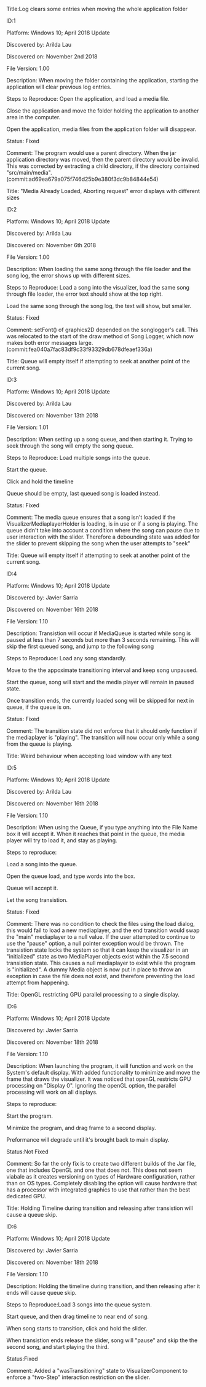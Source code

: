 Title:Log clears some entries when moving the whole application folder

ID:1

Platform: Windows 10; April 2018 Update

Discovered by: Arilda Lau

Discovered on: November 2nd 2018

File Version: 1.00

Description: When moving the folder containing the application, starting the application will clear previous log entries.


Steps to Reproduce: Open the application, and load a media file. 

Close the application and move the folder holding the application to another area in the computer. 

Open the application, media files from the application folder will disappear.


Status: Fixed

Comment: The program would use a parent directory. When the jar application directory was moved, then the parent directory would be invalid. 
This was corrected by extracting a child directory, if the directory contained "src/main/media".
(commit:ad69ea679a075f746d25b9e380f3dc9b84844e54)





Title: "Media Already Loaded, Aborting request" error displays with different sizes
 
ID:2

Platform: Windows 10; April 2018 Update

Discovered by: Arilda Lau

Discovered on: November 6th 2018

File Version: 1.00

Description: When loading the same song through the file loader and the song log, the error shows up with different sizes.

Steps to Reproduce: Load a song into the visualizer, load the same song through file loader, the error text should show at the top right. 

Load the same song through the song log, the text will show, but smaller.


Status: Fixed

Comment: setFont() of graphics2D depended on the songlogger's call. 
This was relocated to the start of the draw method of Song Logger, which now makes both error messages large.
(commit:fea040a7fac83df9c33f93329db678dfeaef336a) 






Title: Queue will empty itself if attempting to seek at another point of the current song.
 
ID:3

Platform: Windows 10; April 2018 Update

Discovered by: Arilda Lau

Discovered on: November 13th 2018

File Version: 1.01

Description: When setting up a song queue, and then starting it. Trying to seek through the song will empty the song queue.

Steps to Reproduce: Load multiple songs into the queue. 

Start the queue.

Click and hold the timeline

Queue should be empty, last queued song is loaded instead. 


Status: Fixed

Comment: The media queue ensures that a song isn't loaded if the VisualizerMediaplayerHolder is loading, is in use or if a song is playing. 
The queue didn't take into account a condition where the song can pause due to user interaction with the slider. 
Therefore a debounding state was added for the slider to prevent skipping the song when the user attempts to "seek"








Title: Queue will empty itself if attempting to seek at another point of the current song.
 
ID:4

Platform: Windows 10; April 2018 Update

Discovered by: Javier Sarria

Discovered on: November 16th 2018

File Version: 1.10

Description: Transistion will occur if MediaQueue is started while song is paused at less than 7 seconds but more than 3 seconds remaining. This will skip the first queued song, and jump to the following song

Steps to Reproduce: Load any song standardly.

Move to the the appoximate transitioning interval and keep song unpaused.

Start the queue, song will start and the media player will remain in paused state.

Once transition ends, the currently loaded song will be skipped for next in queue, if the queue is on.


Status: Fixed

Comment: The transition state did not enforce that it should only function if the mediaplayer is "playing". 
The transition will now occur only while a song from the queue is playing.







Title: Weird behaviour when accepting load window with any text
 
ID:5

Platform: Windows 10; April 2018 Update

Discovered by: Arilda Lau

Discovered on: November 16th 2018

File Version: 1.10

Description: When using the Queue, if you type anything into the File Name box it will accept it.
When it reaches that point in the queue, the media player will try to load it, and stay as playing.

Steps to reproduce:

Load a song into the queue.

Open the queue load, and type words into the box.

Queue will accept it.

Let the song transistion.



Status: Fixed

Comment: There was no condition to check the files using the load dialog, this would fail to load a new mediaplayer, and the end transition would swap the "main" mediaplayer to a null value. 
If the user attempted to continue to use the "pause" option, a null pointer exception would be thrown. 
The transistion state locks the system so that it can keep the visualizer in an "initialized" state as two MediaPlayer objects exist within the 7.5 second transistion state. 
This causes a null mediaplayer to exist while the program is "initialized". A dummy Media object is now put in place to throw an exception in case the file does not exist, and therefore preventing the load attempt from happening.









Title: OpenGL restricting GPU parallel processing to a single display. 
 
ID:6

Platform: Windows 10; April 2018 Update

Discovered by: Javier Sarria

Discovered on: November 18th 2018

File Version: 1.10

Description: When launching the program, it will function and work on the System's default display. With added functionality to minimize and move the frame that draws the visualizer. 
It was noticed that openGL restricts GPU processing on "Display 0". Ignoring the openGL option, the parallel processing will work on all displays.

Steps to reproduce:

Start the program.

Minimize the program, and drag frame to a second display.

Preformance will degrade until it's brought back to main display.

Status:Not Fixed

Comment: So far the only fix is to create two different builds of the Jar file, one that includes OpenGL and one that does not. 
This does not seem viabale as it creates versioning on types of Hardware configuration, rather than on OS types.
Completely disabling the option will cause hardware that has a processor with integrated graphics to use that rather than the best dedicated GPU.






Title: Holding Timeline during transition and releasing after transistion will cause a queue skip. 
 
ID:6

Platform: Windows 10; April 2018 Update

Discovered by: Javier Sarria

Discovered on: November 18th 2018

File Version: 1.10

Description: Holding the timeline during transition, and then releasing after it ends will cause queue skip.

Steps to Reproduce:Load 3 songs into the queue system.

Start queue, and then drag timeline to near end of song.

When song starts to transition, click and hold the slider. 

When transistion ends release the slider, song will "pause" and skip the the second song, and start playing the third.


Status:Fixed

Comment: Added a "wasTransitioning" state to VisualizerComponent to enforce a "two-Step" interaction restriction on the slider.
